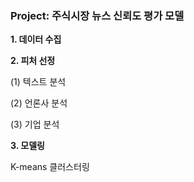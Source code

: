 ### Project: 주식시장 뉴스 신뢰도 평가 모델

**1. 데이터 수집**

**2. 피처 선정**

(1) 텍스트 분석

(2) 언론사 분석

(3) 기업 분석

**3. 모델링**

K-means 클러스터링
